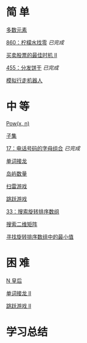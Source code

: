 # 简 单

[多数元素](https://leetcode-cn.com/problems/majority-element/description/) 

[860：柠檬水找零](https://leetcode-cn.com/problems/lemonade-change/description/) 			  *已完成*  			  

[买卖股票的最佳时机 II ](https://leetcode-cn.com/problems/best-time-to-buy-and-sell-stock-ii/description/)

[455：分发饼干](https://leetcode-cn.com/problems/assign-cookies/description/) 			  *已完成*  			  

[模拟行走机器人](https://leetcode-cn.com/problems/walking-robot-simulation/description/)

# 中 等

[Pow(x, n) ](https://leetcode-cn.com/problems/powx-n/)

[子集](https://leetcode-cn.com/problems/subsets/)

[17：电话号码的字母组合](https://leetcode-cn.com/problems/letter-combinations-of-a-phone-number/) 			  *已完成*  			  

[单词接龙](https://leetcode-cn.com/problems/word-ladder/description/)

[岛屿数量](https://leetcode-cn.com/problems/number-of-islands/)

[扫雷游戏](https://leetcode-cn.com/problems/minesweeper/description/)

[跳跃游戏](https://leetcode-cn.com/problems/jump-game/)

[33：搜索旋转排序数组](https://leetcode-cn.com/problems/search-in-rotated-sorted-array/)

[搜索二维矩阵](https://leetcode-cn.com/problems/search-a-2d-matrix/)

[寻找旋转排序数组中的最小值](https://leetcode-cn.com/problems/find-minimum-in-rotated-sorted-array/)

# 困 难

[N 皇后](https://leetcode-cn.com/problems/n-queens/)

[单词接龙 II ](https://leetcode-cn.com/problems/word-ladder-ii/description/)

[跳跃游戏 II ](https://leetcode-cn.com/problems/jump-game-ii/)



# 学习总结

